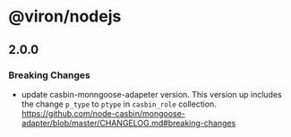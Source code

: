 # @viron/nodejs

## 2.0.0

### Breaking Changes

- update casbin-monngoose-adapeter version.
This version up includes the change `p_type` to `ptype` in `casbin_role` collection.
https://github.com/node-casbin/mongoose-adapter/blob/master/CHANGELOG.md#breaking-changes